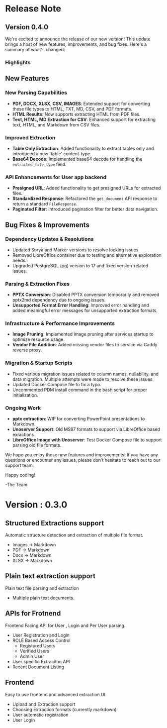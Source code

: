 
# Release Note

## Version 0.4.0

We're excited to announce the release of our new version! This update brings a host of new features, improvements, and bug fixes. Here's a summary of what's changed:

### Highlights

## New Features

### New Parsing Capabilities

- **PDF, DOCX, XLSX, CSV, IMAGES**: Extended support for converting these file types to HTML, TXT, MD, CSV, and PDF formats.
- **HTML Results**: Now supports extracting HTML from PDF files.
- **Text, HTML, MD Extraction for CSV**: Enhanced support for extracting text, HTML, and Markdown from CSV files.

### Improved Extraction

- **Table Only Extraction**: Added functionality to extract tables only and introduced a new 'table' content-type.
- **Base64 Decode**: Implemented base64 decode for handling the `extracted_file_type` field.

### API Enhancements for User app backend

- **Presigned URL**: Added functionality to get presigned URLs for extracted files.
- **Standardized Response**: Refactored the `get_document` API response to return a standard `FileResponse`.
- **Paginated Filter**: Introduced pagination filter for better data navigation.

## Bug Fixes & Improvements

### Dependency Updates & Resolutions

- Updated Surya and Marker versions to resolve locking issues.
- Removed LibreOffice container due to testing and alternative exploration needs.
- Upgraded PostgreSQL (pg) version to 17 and fixed version-related issues.

### Parsing & Extraction Fixes

- **PPTX Conversion**: Disabled PPTX conversion temporarily and removed pptx2md dependency due to ongoing issues.
- **Unsupported Format Error Handling**: Improved error handling and added meaningful error messages for unsupported extraction formats.

### Infrastructure & Performance Improvements

- **Image Pruning**: Implemented image pruning after services startup to optimize resource usage.
- **Vendor File Addition**: Added missing vendor files to service via  Caddy reverse proxy.

### Migration & Startup Scripts

- Fixed various migration issues related to column names, nullability, and data migration. Multiple attempts were made to resolve these issues.
- Updated Docker Compose file to fix a typo.
- Uncommented PDM install command in the bash script for proper initialization.

### Ongoing Work

- **pptx extraction**: WIP for converting PowerPoint presentations to Markdown.
- **Unoserver Support**:  Old MS97 formats to support via LibreOffice based exractions
- **LibreOffice Image with Unoserver**: Test Docker Compose file to support parsing old file formats.

We hope you enjoy these new features and improvements! If you have any questions or encounter any issues, please don't hesitate to reach out to our support team.

Happy coding!

-The Team

# Version : 0.3.0

## Structured Extractions support

Automatic structure detection and extraction of multiple file format.

- Images -> Markdown
- PDF  -> Markdown
- Docx -> Markdown
- XLSX -> Markdown

## Plain text extraction support

Plain text file parsing and extraction

- Multiple plain text documents.

## APIs for Frotnend

Frontend Facing API for User , Login and Per User parsing.

- User Registration and Login
- ROLE Based Access Control
  - Registured Users
  - Verified Users
  - Admin User
- User specific Extraciton API
- Recent Document Listing

## Frontend

Easy to use frontend and advanced extraction UI

- Upload and Extraction support
- Choosing Extraction formats (currently markdown)
- User automatic registration
- User Login

